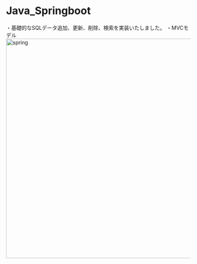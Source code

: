 # Java_Springboot
・基礎的なSQLデータ追加、更新、削除、検索を実装いたしました。
・MVCモデル
<img width="599" alt="spring" src="https://user-images.githubusercontent.com/39044771/48008509-327c1180-e15d-11e8-8a4f-562f0f38faef.png">

